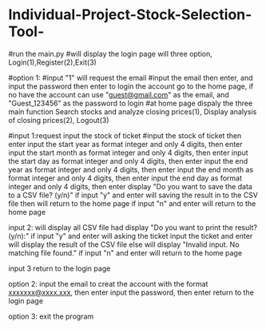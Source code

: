 # Individual-Project-Stock-Selection-Tool-

#run the main.py
#will display the login page will three option, Login(1),Register(2),Exit(3)

#option 1:
  #input "1" will request the email
  #input the email then enter, and input the password then enter to login the account go to the home page, if no have the account can use "guest@gmail.com" as the email, and "Guest_123456" as the password to login
  #at home page dispaly the three main function Search stocks and analyze closing prices(1), Display analysis of closing prices(2), Logout(3)
  
  #input 1:request input the stock of ticket
    #input the stock of ticket then enter
    input the start year as format integer and only 4 digits, then enter
    input the start month as format integer and only 4 digits, then enter
    input the start day as format integer and only 4 digits, then enter
    input the end year as format integer and only 4 digits, then enter
    input the end month as format integer and only 4 digits, then enter
    input the end day as format integer and only 4 digits, then enter
    display "Do you want to save the data to a CSV file? (y/n)" 
    if input "y" and enter will saving the result in to the CSV file
      then will return to the home page
    if input "n" and enter will return to the home page

  input 2: will display all CSV file had
    display "Do you want to print the result? (y/n):"
    if input "y" and enter will asking the ticket
      input the ticket and enter will display the result of the CSV file
      else will display "Invalid input. No matching file found."
    if input "n" and enter will return to the home page

  input 3 return to the login page

option 2:
  input the email to creat the account with the format xxxxxxx@xxxx.xxx, then enter
  input the password, then enter
  return to the login page

option 3:
  exit the program
